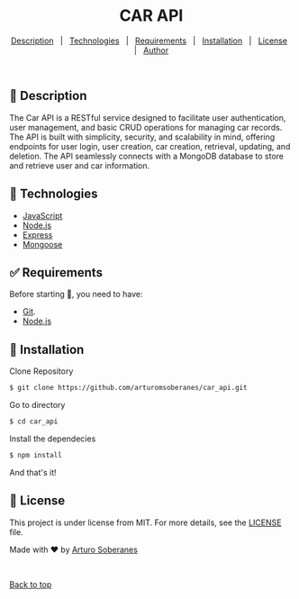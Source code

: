 # <h1 align="center">CAR API</h1>
<p align="center">
  <a href="#dart-description">Description</a> &#xa0; | &#xa0; 
  <a href="#art-technologies">Technologies</a> &#xa0; | &#xa0;
  <a href="#white_check_mark-requirements">Requirements</a> &#xa0; | &#xa0;
  <a href="#toolbox-installation">Installation</a> &#xa0; | &#xa0;
  <a href="#briefcase-license">License</a> &#xa0; | &#xa0;
  <a href="https://github.com/arturomsoberanes" target="_blank">Author</a>
</p>

<br>


## :dart: Description ##

The Car API is a RESTful service designed to facilitate user authentication, user management, and basic CRUD operations for managing car records. The API is built with simplicity, security, and scalability in mind, offering endpoints for user login, user creation, car creation, retrieval, updating, and deletion. The API seamlessly connects with a MongoDB database to store and retrieve user and car information.

## :art: Technologies ##

- [JavaScript](https://www.w3schools.com/js/)
- [Node.js](https://nodejs.org/)
- [Express](https://expressjs.com/)
- [Mongoose](https://mongoosejs.com/)

## :white_check_mark: Requirements ##

Before starting :checkered_flag:, you need to have:
- [Git](https://git-scm.com).
- [Node.js](https://nodejs.org/en/)

## :toolbox: Installation ##

Clone Repository

```bash
$ git clone https://github.com/arturomsoberanes/car_api.git
```
Go to directory

```bash
$ cd car_api
```

Install the dependecies

```bash
$ npm install 
```

And that's it!

## :briefcase:	 License ##

This project is under license from MIT. For more details, see the [LICENSE](LICENSE) file.


Made with :heart: by <a href="https://github.com/arturomsoberanes" target="_blank">Arturo Soberanes</a>

&#xa0;

<a href="#top">Back to top</a>
